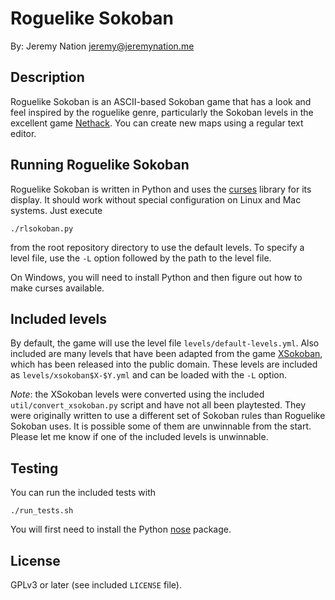 # Roguelike Sokoban

By: Jeremy Nation <jeremy@jeremynation.me>

## Description

Roguelike Sokoban is an ASCII-based Sokoban game that has a look and feel
inspired by the roguelike genre, particularly the Sokoban levels in the
excellent game [Nethack](http://www.nethack.org/). You can create new maps
using a regular text editor.

## Running Roguelike Sokoban

Roguelike Sokoban is written in Python and uses the
[curses](https://docs.python.org/2/library/curses.html) library for its
display. It should work without special configuration on Linux and Mac systems.
Just execute

    ./rlsokoban.py

from the root repository directory to use the default levels. To specify a
level file, use the `-L` option followed by the path to the level file.

On Windows, you will need to install Python and then figure out how to make
curses available.

## Included levels

By default, the game will use the level file `levels/default-levels.yml`. Also
included are many levels that have been adapted from the game
[XSokoban](http://www.cs.cornell.edu/andru/xsokoban.html), which has been
released into the public domain. These levels are included as
`levels/xsokoban$X-$Y.yml` and can be loaded with the `-L` option.

*Note*: the XSokoban levels were converted using the included
`util/convert_xsokoban.py` script and have not all been playtested. They were
originally written to use a different set of Sokoban rules than Roguelike
Sokoban uses. It is possible some of them are unwinnable from the start. Please
let me know if one of the included levels is unwinnable.

## Testing

You can run the included tests with

    ./run_tests.sh

You will first need to install the Python
[nose](http://nose.readthedocs.io/en/latest/) package.

## License

GPLv3 or later (see included `LICENSE` file).
